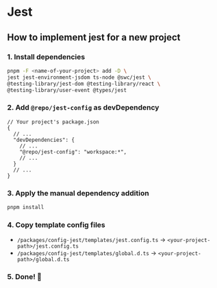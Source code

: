 # Jest

## How to implement jest for a new project

### 1. Install dependencies

```bash
pnpm -F <name-of-your-project> add -D \
jest jest-environment-jsdom ts-node @swc/jest \
@testing-library/jest-dom @testing-library/react \
@testing-library/user-event @types/jest
```

### 2. Add `@repo/jest-config` as devDependency

```jsonc
// Your project's package.json
{
  // ...
  "devDependencies": {
    // ...
    "@repo/jest-config": "workspace:*",
    // ...
  }
  // ...
}
```

### 3. Apply the manual dependency addition

```bash
pnpm install
```

### 4. Copy template config files

- `/packages/config-jest/templates/jest.config.ts` ->
  `<your-project-path>/jest.config.ts`
- `/packages/config-jest/templates/global.d.ts` ->
  `<your-project-path>/global.d.ts`

### 5. Done! 🎉
